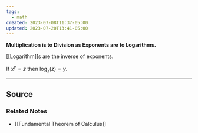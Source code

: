 ```yaml
---
tags:
  - math
created: 2023-07-08T11:37-05:00
updated: 2023-07-20T13:41-05:00
---
```

**Multiplication is to Division as Exponents are to Logarithms.**

[[Logarithm]]s are the inverse of exponents.

If $x^y=z$ then $\log_x(z)=y$. 

---

## Source


### Related Notes
- [[Fundamental Theorem of Calculus]]